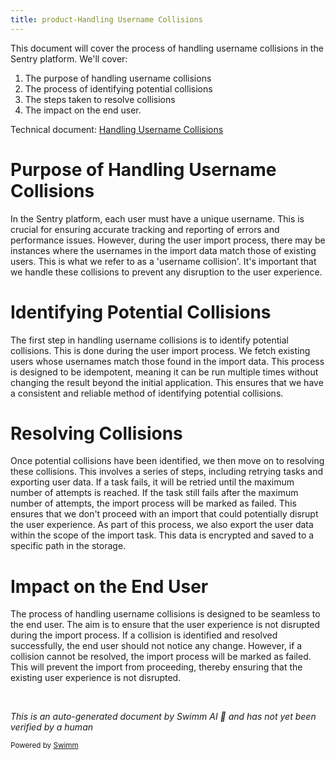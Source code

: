 ```yaml
---
title: product-Handling Username Collisions
---
```

This document will cover the process of handling username collisions in the Sentry platform. We'll cover:

1. The purpose of handling username collisions
2. The process of identifying potential collisions
3. The steps taken to resolve collisions
4. The impact on the end user.

Technical document: <SwmLink doc-title="Handling Username Collisions">[Handling Username Collisions](/.swm/handling-username-collisions.dtrcpmtp.sw.md)</SwmLink>

# Purpose of Handling Username Collisions

In the Sentry platform, each user must have a unique username. This is crucial for ensuring accurate tracking and reporting of errors and performance issues. However, during the user import process, there may be instances where the usernames in the import data match those of existing users. This is what we refer to as a 'username collision'. It's important that we handle these collisions to prevent any disruption to the user experience.

# Identifying Potential Collisions

The first step in handling username collisions is to identify potential collisions. This is done during the user import process. We fetch existing users whose usernames match those found in the import data. This process is designed to be idempotent, meaning it can be run multiple times without changing the result beyond the initial application. This ensures that we have a consistent and reliable method of identifying potential collisions.

# Resolving Collisions

Once potential collisions have been identified, we then move on to resolving these collisions. This involves a series of steps, including retrying tasks and exporting user data. If a task fails, it will be retried until the maximum number of attempts is reached. If the task still fails after the maximum number of attempts, the import process will be marked as failed. This ensures that we don't proceed with an import that could potentially disrupt the user experience. As part of this process, we also export the user data within the scope of the import task. This data is encrypted and saved to a specific path in the storage.

# Impact on the End User

The process of handling username collisions is designed to be seamless to the end user. The aim is to ensure that the user experience is not disrupted during the import process. If a collision is identified and resolved successfully, the end user should not notice any change. However, if a collision cannot be resolved, the import process will be marked as failed. This will prevent the import from proceeding, thereby ensuring that the existing user experience is not disrupted.

&nbsp;

*This is an auto-generated document by Swimm AI 🌊 and has not yet been verified by a human*

<SwmMeta version="3.0.0" repo-id="Z2l0aHViJTNBJTNBc2VudHJ5LWRlbW8lM0ElM0FTd2ltbS1EZW1v" repo-name="sentry-demo" doc-type="product-flows"><sup>Powered by [Swimm](/)</sup></SwmMeta>
